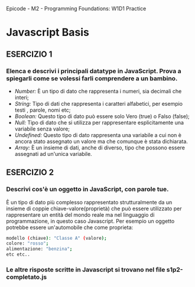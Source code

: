 Epicode - M2 - Programming Foundations: W1D1 Practice

# Javascript Basis

## ESERCIZIO 1
### Elenca e descrivi i principali datatype in JavaScript. Prova a spiegarli come se volessi farli comprendere a un bambino.


- *Number:* È un tipo di dato che rappresenta i numeri, sia decimali che interi;
- *String:* Tipo di dati che rappresenta i caratteri alfabetici, per esempio testi , parole, nomi etc; 
- *Boolean:* Questo tipo di dato può essere solo Vero (true) o Falso (false);
- *Null:* Tipo di dato che si utilizza per rappresentare esplicitamente una variabile senza valore;
- *Undefined:* Questo tipo di dato rappresenta una variabile a cui non è ancora stato assegnato un valore ma che comunque è stata dichiarata.
- *Array:* È un insieme di dati, anche di diverso, tipo che possono essere assegnati ad un'unica variabile.

## ESERCIZIO 2
### Descrivi cos'è un oggetto in JavaScript, con parole tue.

È un tipo di dato più complesso rappresentato strutturalmente da un insieme di coppie chiave-valore(proprietà) che può essere utilizzato
per rappresentare un entità del mondo reale ma nel linguaggio di programmazione, in questo caso Javascript. Per esempio un oggetto potrebbe essere
un'automobile che come proprieta:
~~~bash brand: mercedes;
modello (chiave): "Classe A" (valore);
colore: "rosso";
alimentazione: "benzina";
etc etc..
~~~

### Le altre risposte scritte in Javascript si trovano nel file s1p2-completato.js

